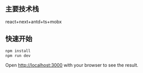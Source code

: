 ## 主要技术栈

react+next+antd+ts+mobx

## 快速开始

```bash
npm install
npm run dev
```

Open [http://localhost:3000](http://localhost:3000) with your browser to see the result.
<br><br>

